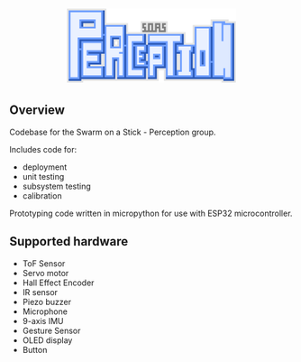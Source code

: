 
<h1 align="center">
<img src="logo/perpection.png" width="300">
</h1>

Overview
-----------------------------

Codebase for the Swarm on a Stick - Perception group.

Includes code for:

- deployment 
- unit testing 
- subsystem testing
- calibration

Prototyping code written in micropython for use with ESP32 microcontroller.

Supported hardware
------------------
- ToF Sensor
- Servo motor
- Hall Effect Encoder
- IR sensor
- Piezo buzzer
- Microphone
- 9-axis IMU
- Gesture Sensor
- OLED display
- Button